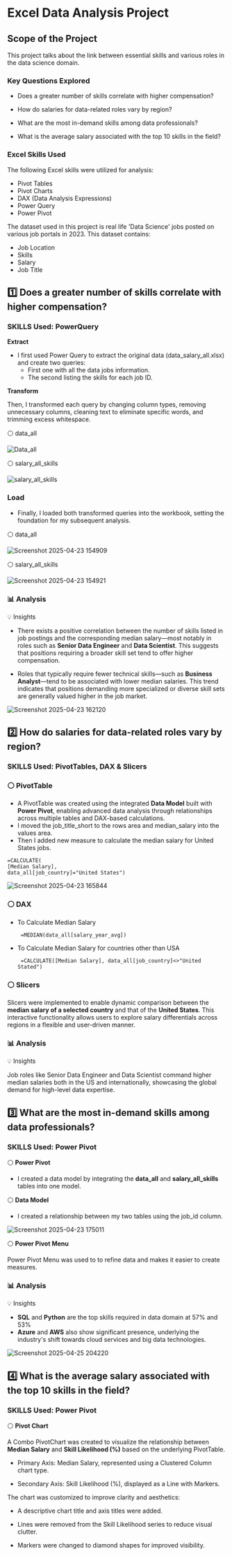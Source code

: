 # Excel Data Analysis Project
 
## Scope of the Project

This project talks about the link between essential skills and various roles in the data science domain. 

### Key Questions Explored

- Does a greater number of skills correlate with higher compensation?

- How do salaries for data-related roles vary by region?

- What are the most in-demand skills among data professionals?

- What is the average salary associated with the top 10 skills in the field?

### Excel Skills Used
The following Excel skills were utilized for analysis:

- Pivot Tables
- Pivot Charts
- DAX (Data Analysis Expressions)
- Power Query
- Power Pivot


The dataset used in this project is real life 'Data Science' jobs posted on various job portals in 2023. This dataset contains:

- Job Location
- Skills
- Salary
- Job Title

## :one: Does a greater number of skills correlate with higher compensation?

### SKILLS Used: PowerQuery

**Extract**

- I first used Power Query to extract the original data (data_salary_all.xlsx) and create two queries:
    - First one with all the data jobs information.
    - The second listing the skills for each job ID.

 **Transform**
 
   Then, I transformed each query by changing column types, removing unnecessary columns, cleaning text to eliminate specific words, and trimming excess whitespace.

   :white_circle: data_all

   ![Data_all](https://github.com/user-attachments/assets/4325b0fb-8aab-4e85-afd8-61c09a20e91f)

   :white_circle: salary_all_skills

   ![salary_all_skills](https://github.com/user-attachments/assets/79e7e45c-fd60-441a-a679-b53f8a5d1e8d)

### Load

- Finally, I loaded both transformed queries into the workbook, setting the foundation for my subsequent analysis.
  
:white_circle: data_all


![Screenshot 2025-04-23 154909](https://github.com/user-attachments/assets/1619c70a-dde6-4910-ba1e-207274ff6ab1)

:white_circle: salary_all_skills


![Screenshot 2025-04-23 154921](https://github.com/user-attachments/assets/8079c4e2-d7f5-4831-ac49-01675872fe21)

### 📊 Analysis

 💡 Insights
 
 - There exists a positive correlation between the number of skills listed in job postings and the corresponding median salary—most notably in roles such as **Senior Data Engineer** and **Data Scientist**. This suggests that positions requiring a broader skill set tend to offer higher compensation.
     
 - Roles that typically require fewer technical skills—such as **Business Analyst**—tend to be associated with lower median salaries. This trend indicates that positions demanding more specialized or diverse skill sets are generally valued higher in the job market.
     
![Screenshot 2025-04-23 162120](https://github.com/user-attachments/assets/8b757cb3-5d5c-4de9-83df-e78c02f0dcec)

## 2️⃣ How do salaries for data-related roles vary by region?

### SKILLS Used: PivotTables, DAX & Slicers 

### :white_circle: PivotTable 

- A PivotTable was created using the integrated **Data Model** built with **Power Pivot**, enabling advanced data analysis through relationships across multiple tables and DAX-based calculations.
- I moved the job_title_short to the rows area and median_salary into the values area.
- Then I added new measure to calculate the median salary for United States jobs.

```
=CALCULATE(
[Median Salary],
data_all[job_country]="United States")
```

![Screenshot 2025-04-23 165844](https://github.com/user-attachments/assets/a0b300e7-1e00-436f-b0fe-f09ea7980d4e)

### :white_circle: DAX

 - To Calculate Median Salary 
   
   ```
    =MEDIAN(data_all[salary_year_avg])
   ```
 - To Calculate Median Salary for countries other than USA
   
   ```
    =CALCULATE([Median Salary], data_all[job_country]<>"United Stated")
   ```
### :white_circle: Slicers 

Slicers were implemented to enable dynamic comparison between the **median salary of a selected country** and that of the **United States**. This interactive functionality allows users to explore salary differentials across regions in a flexible and user-driven manner.

### 📊 Analysis

💡 Insights

Job roles like Senior Data Engineer and Data Scientist command higher median salaries both in the US and internationally, showcasing the global demand for high-level data expertise.

## 3️⃣ What are the most in-demand skills among data professionals?

### SKILLS Used: Power Pivot

:white_circle: **Power Pivot**

- I created a data model by integrating the **data_all** and **salary_all_skills** tables into one model.

 :white_circle: **Data Model**

- I created a relationship between my two tables using the job_id column.

 ![Screenshot 2025-04-23 175011](https://github.com/user-attachments/assets/88397312-11f2-46c3-bcde-30eaa70e9589)

 :white_circle: **Power Pivot Menu**

 Power Pivot Menu was used to to refine data and makes it easier to create measures.

 ### 📊 Analysis

💡 Insights

- **SQL** and **Python** are the top skills required in data domain at 57% and 53%
- **Azure** and **AWS** also show significant presence, underlying the industry's shift towards cloud services and big data technologies.

![Screenshot 2025-04-25 204220](https://github.com/user-attachments/assets/5507e950-e200-4e44-8d6f-48e110042ef5)


## 4️⃣ What is the average salary associated with the top 10 skills in the field?

### SKILLS Used: Power Pivot

:white_circle: **Pivot Chart**

A Combo PivotChart was created to visualize the relationship between **Median Salary** and **Skill Likelihood (%)** based on the underlying PivotTable.

- Primary Axis: Median Salary, represented using a Clustered Column chart type.

- Secondary Axis: Skill Likelihood (%), displayed as a Line with Markers.

The chart was customized to improve clarity and aesthetics:

- A descriptive chart title and axis titles were added.

- Lines were removed from the Skill Likelihood series to reduce visual clutter.

- Markers were changed to diamond shapes for improved visibility.

